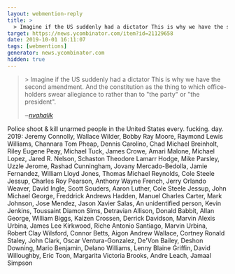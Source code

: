 ```yaml
---
layout: webmention-reply
title: >
  > Imagine if the US suddenly had a dictator This is why we have the second amendment. And the constitution as the thing to which office-holders swear allegiance to rather than to "the party" or "the president".
target: https://news.ycombinator.com/item?id=21129658
date: 2019-10-01 16:11:07
tags: [webmentions]
generator: news.ycombinator.com
hidden: true
---
```



<blockquote class="p-in-reply-to h-cite">
  <p class="p-content">> Imagine if the US suddenly had a dictator This is why we have the second amendment. And the constitution as the thing to which office-holders swear allegiance to rather than to "the party" or "the president".</p>
  <cite class="p-author">‒<a href="https://news.ycombinator.com/item?id=21125093"
      rel="nofollow external">nvahalik</a>
  </cite>
</blockquote>

<p>Police shoot & kill unarmed people in the United States every. fucking. day. 2019: Jeremy Connolly, Wallace Wilder, Bobby Ray Moore, Raymond Lewis Williams, Channara Tom Pheap, Dennis Carolino, Chad Michael Breinholt, Riley Eugene Peay, Michael Tuck, James Crowe, Amari Malone, Michael Lopez, Jared R. Nelson, Schaston Theodore Lamarr Hodge, Mike Parsley, Uzzle Jerome, Rashad Cunningham, Jovany Mercado-Bedolla, Jamie Fernandez, William Lloyd Jones, Thomas Michael Reynolds, Cole Steele Jessup, Charles Roy Pearson, Anthony Wayne French, Jerry Orlando Weaver, David Ingle, Scott Souders, Aaron Luther, Cole Steele Jessup, John Michael George, Freddrick Andrews Hadden, Manuel Charles Carter, Mark Johnson, Jose Mendez, Jason Xavier Salas, An unidentified person, Kevin Jenkins, Toussaint Diamon Sims, Detravian Allison, Donald Babbit, Allan George, William Biggs, Kaizen Crossen, Derrick Davidson, Marvin Alexis Urbina, James Lee Kirkwood, Riche Antonio Santiago, Marvin Urbina, Robert Clay Wilsford, Connor Betts, Aigon Andrew Wallace, Cortney Ronald Staley, John Clark, Oscar Ventura-Gonzalez, De'Von Bailey, Deshon Downing, Mario Benjamin, Delano Williams, Lenny Blaine Griffin, David Willoughby, Eric Toon, Margarita Victoria Brooks, Andre Leach, Jamaal Simpson</p>

